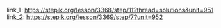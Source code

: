 link_1: https://stepik.org/lesson/3368/step/11?thread=solutions&unit=951
link_2: https://stepik.org/lesson/3369/step/7?unit=952
